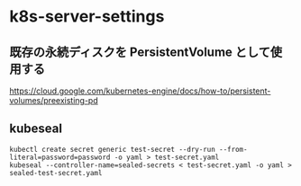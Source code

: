 # k8s-server-settings
## 既存の永続ディスクを PersistentVolume として使用する
https://cloud.google.com/kubernetes-engine/docs/how-to/persistent-volumes/preexisting-pd

## kubeseal
```
kubectl create secret generic test-secret --dry-run --from-literal=password=password -o yaml > test-secret.yaml
kubeseal --controller-name=sealed-secrets < test-secret.yaml -o yaml > sealed-test-secret.yaml
```